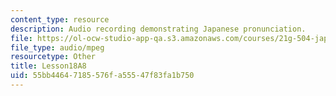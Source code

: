 ```yaml
---
content_type: resource
description: Audio recording demonstrating Japanese pronunciation.
file: https://ol-ocw-studio-app-qa.s3.amazonaws.com/courses/21g-504-japanese-iv-spring-2009/55bb44647185576fa55547f83fa1b750_Lesson18A8.mp3
file_type: audio/mpeg
resourcetype: Other
title: Lesson18A8
uid: 55bb4464-7185-576f-a555-47f83fa1b750
---
```

